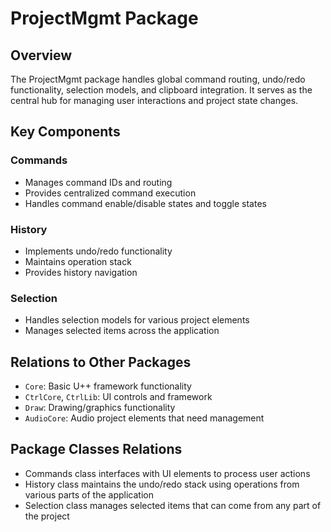 # ProjectMgmt Package

## Overview
The ProjectMgmt package handles global command routing, undo/redo functionality, selection models, and clipboard integration. It serves as the central hub for managing user interactions and project state changes.

## Key Components

### Commands
- Manages command IDs and routing
- Provides centralized command execution
- Handles command enable/disable states and toggle states

### History
- Implements undo/redo functionality
- Maintains operation stack
- Provides history navigation

### Selection
- Handles selection models for various project elements
- Manages selected items across the application

## Relations to Other Packages
- `Core`: Basic U++ framework functionality
- `CtrlCore`, `CtrlLib`: UI controls and framework
- `Draw`: Drawing/graphics functionality
- `AudioCore`: Audio project elements that need management

## Package Classes Relations
- Commands class interfaces with UI elements to process user actions
- History class maintains the undo/redo stack using operations from various parts of the application
- Selection class manages selected items that can come from any part of the project